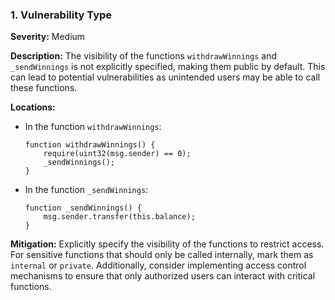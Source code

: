 ### 1. **Vulnerability Type**

**Severity:**
Medium

**Description:**
The visibility of the functions `withdrawWinnings` and `_sendWinnings` is not explicitly specified, making them public by default. This can lead to potential vulnerabilities as unintended users may be able to call these functions.

**Locations:**

- In the function `withdrawWinnings`:
  ```solidity
  function withdrawWinnings() {
      require(uint32(msg.sender) == 0);
      _sendWinnings();
  }
  ```

- In the function `_sendWinnings`:
  ```solidity
  function _sendWinnings() {
      msg.sender.transfer(this.balance);
  }
  ```

**Mitigation:**
Explicitly specify the visibility of the functions to restrict access. For sensitive functions that should only be called internally, mark them as `internal` or `private`. Additionally, consider implementing access control mechanisms to ensure that only authorized users can interact with critical functions.